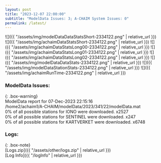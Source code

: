 ```yaml
---
layout: post
title: "2023-12-07 22:00:00"
subtitle: "ModelData Issues: 3; A-CHAIM System Issues: 0"
permalink: /latest/
---
```


![]({{ "/assets/img/modelDataDataStatsShort-2334122.png" | relative_url }})
![]({{ "/assets/img/achaimDataStatsShort-2334122.png" | relative_url }})
![]({{ "/assets/img/achaimDataStatsLong00-2334122.png" | relative_url }})
![]({{ "/assets/img/achaimDataStatsLong01-2334122.png" | relative_url }})
![]({{ "/assets/img/achaimDataStatsLong02-2334122.png" | relative_url }})
![]({{ "/assets/img/modelDataDataStats-2334122.png" | relative_url }})
![]({{ "/assets/img/modelDataStationStats-2334122.png" | relative_url }})
![]({{ "/assets/img/achaimRunTime-2334122.png" | relative_url }})


### ModelData Issues:  
  
{: .box-warning}  
 ModelData report for 07-Dec-2023 22:15:16   
 /home2/achaim1/A-CHAIM/modelData/2023/341/22/modelData.mat   
 0% of all possible stations for IONO were downloaded. x2527   
 0% of all possible stations for SENTINEL were downloaded. x247   
 0% of all possible stations for KARTVERKET were downloaded. x6748   
  


### Logs:  
  
{: .box-note}  
[Logs.zip]({{ "/assets/other/logs.zip" | relative_url }})  
[Log Info]({{ "/logInfo" | relative_url }})  
